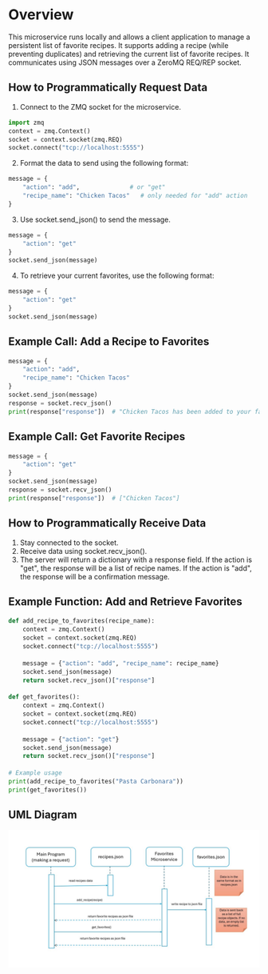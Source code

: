 # Overview
This microservice runs locally and allows a client application to manage a persistent list of favorite recipes. It supports adding a recipe (while preventing duplicates) and retrieving the current list of favorite recipes. It communicates using JSON messages over a ZeroMQ REQ/REP socket.
## How to Programmatically Request Data
1. Connect to the ZMQ socket for the microservice.
```python
import zmq
context = zmq.Context()
socket = context.socket(zmq.REQ)
socket.connect("tcp://localhost:5555")
```
2. Format the data to send using the following format:
```python
message = {
    "action": "add",              # or "get"
    "recipe_name": "Chicken Tacos"   # only needed for "add" action
}
```
3. Use socket.send_json() to send the message.
```python
message = {
    "action": "get"
}
socket.send_json(message)
```
4. To retrieve your current favorites, use the following format:
```python
message = {
    "action": "get"
}
socket.send_json(message)
```
## Example Call: Add a Recipe to Favorites
```python
message = {
    "action": "add",
    "recipe_name": "Chicken Tacos"
}
socket.send_json(message)
response = socket.recv_json()
print(response["response"])  # "Chicken Tacos has been added to your favorites list!"
```
## Example Call: Get Favorite Recipes
```python
message = {
    "action": "get"
}
socket.send_json(message)
response = socket.recv_json()
print(response["response"])  # ["Chicken Tacos"]
```
## How to Programmatically Receive Data
1. Stay connected to the socket.
2. Receive data using socket.recv_json().
3. The server will return a dictionary with a response field.
If the action is "get", the response will be a list of recipe names.
If the action is "add", the response will be a confirmation message.
## Example Function: Add and Retrieve Favorites
```python
def add_recipe_to_favorites(recipe_name):
    context = zmq.Context()
    socket = context.socket(zmq.REQ)
    socket.connect("tcp://localhost:5555")

    message = {"action": "add", "recipe_name": recipe_name}
    socket.send_json(message)
    return socket.recv_json()["response"]

def get_favorites():
    context = zmq.Context()
    socket = context.socket(zmq.REQ)
    socket.connect("tcp://localhost:5555")

    message = {"action": "get"}
    socket.send_json(message)
    return socket.recv_json()["response"]

# Example usage
print(add_recipe_to_favorites("Pasta Carbonara"))
print(get_favorites())
```

## UML Diagram
![UML Diagram](UML.jpg)

